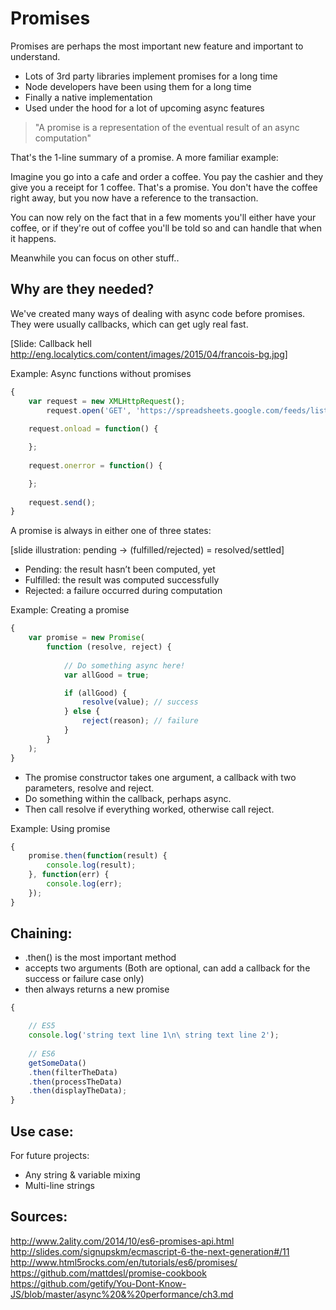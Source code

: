 
# Promises


Promises are perhaps the most important new feature and important to understand.

- Lots of 3rd party libraries implement promises for a long time
- Node developers have been using them for a long time
- Finally a native implementation
- Used under the hood for a lot of upcoming async features


> "A promise is a representation of the eventual result of an async computation"

That's the 1-line summary of a promise. A more familiar example:

Imagine you go into a cafe and order a coffee. You pay the cashier and they give you a receipt for 1 coffee. That's a promise. You don't have the coffee right away, but you now have a reference to the transaction.

You can now rely on the fact that in a few moments you'll either have your coffee, or if they're out of coffee you'll be told so and can handle that when it happens.

Meanwhile you can focus on other stuff..


## Why are they needed?

We've created many ways of dealing with async code before promises. They were usually callbacks, which can get ugly real fast.

[Slide: Callback hell http://eng.localytics.com/content/images/2015/04/francois-bg.jpg]

Example: Async functions without promises

```javascript
{
    var request = new XMLHttpRequest();
        request.open('GET', 'https://spreadsheets.google.com/feeds/list/1PPrpfJEg', true);
        
    request.onload = function() {

    };
    
    request.onerror = function() {

    };
    
    request.send();       
}
```
        

A promise is always in either one of three states:

[slide illustration: pending -> (fulfilled/rejected) = resolved/settled]

- Pending: the result hasn’t been computed, yet
- Fulfilled: the result was computed successfully
- Rejected: a failure occurred during computation



Example: Creating a promise

```javascript
{
    var promise = new Promise(
        function (resolve, reject) {
            
            // Do something async here!
            var allGood = true;

            if (allGood) {
                resolve(value); // success
            } else {
                reject(reason); // failure
            }
        }
    );
}
```

- The promise constructor takes one argument, a callback with two parameters, resolve and reject. 
- Do something within the callback, perhaps async.
- Then call resolve if everything worked, otherwise call reject.

Example: Using promise

```javascript
{
    promise.then(function(result) {
        console.log(result);
    }, function(err) {
        console.log(err);
    });
}
```

## Chaining: 

- .then() is the most important method
- accepts two arguments (Both are optional, can add a callback for the success or failure case only)
- then always returns a new promise

```javascript
{

    // ES5
    console.log('string text line 1\n\ string text line 2');
    
    // ES6
    getSomeData()
    .then(filterTheData)
    .then(processTheData)
    .then(displayTheData);
}
```



## Use case: 

For future projects:

- Any string & variable mixing
- Multi-line strings

## Sources:

http://www.2ality.com/2014/10/es6-promises-api.html
http://slides.com/signupskm/ecmascript-6-the-next-generation#/11
http://www.html5rocks.com/en/tutorials/es6/promises/
https://github.com/mattdesl/promise-cookbook
https://github.com/getify/You-Dont-Know-JS/blob/master/async%20&%20performance/ch3.md